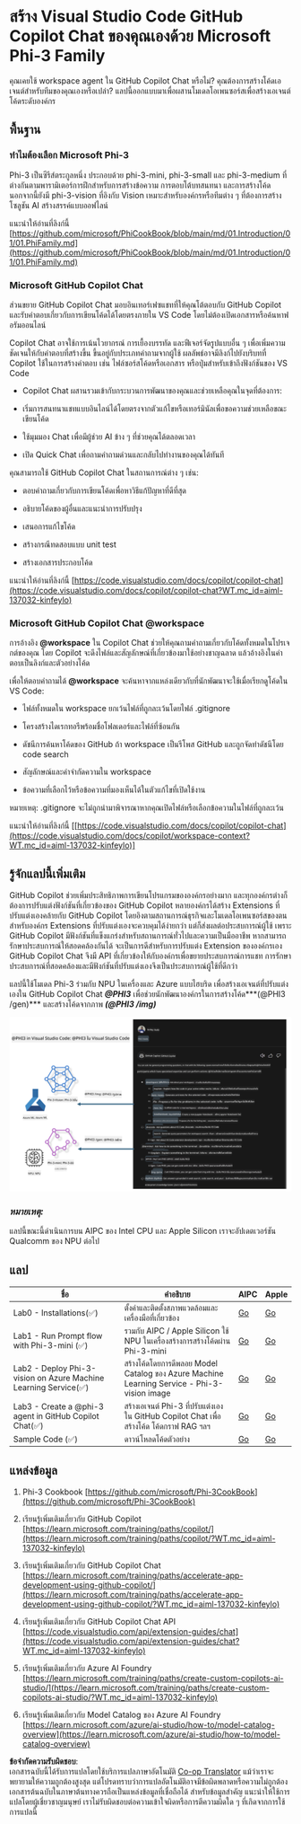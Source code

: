 <!--
CO_OP_TRANSLATOR_METADATA:
{
  "original_hash": "00b7a699de8ac405fa821f4c0f7fc0ab",
  "translation_date": "2025-05-09T19:13:29+00:00",
  "source_file": "md/02.Application/02.Code/Phi3/VSCodeExt/README.md",
  "language_code": "th"
}
-->
# **สร้าง Visual Studio Code GitHub Copilot Chat ของคุณเองด้วย Microsoft Phi-3 Family**

คุณเคยใช้ workspace agent ใน GitHub Copilot Chat หรือไม่? คุณต้องการสร้างโค้ดเอเจนต์สำหรับทีมของคุณเองหรือเปล่า? แลปนี้ออกแบบมาเพื่อผสานโมเดลโอเพนซอร์สเพื่อสร้างเอเจนต์โค้ดระดับองค์กร

## **พื้นฐาน**

### **ทำไมต้องเลือก Microsoft Phi-3**

Phi-3 เป็นซีรีส์ตระกูลหนึ่ง ประกอบด้วย phi-3-mini, phi-3-small และ phi-3-medium ที่ต่างกันตามพารามิเตอร์การฝึกสำหรับการสร้างข้อความ การตอบโต้บทสนทนา และการสร้างโค้ด นอกจากนี้ยังมี phi-3-vision ที่อิงกับ Vision เหมาะสำหรับองค์กรหรือทีมต่าง ๆ ที่ต้องการสร้างโซลูชัน AI สร้างสรรค์แบบออฟไลน์

แนะนำให้อ่านที่ลิงก์นี้ [https://github.com/microsoft/PhiCookBook/blob/main/md/01.Introduction/01/01.PhiFamily.md](https://github.com/microsoft/PhiCookBook/blob/main/md/01.Introduction/01/01.PhiFamily.md)

### **Microsoft GitHub Copilot Chat**

ส่วนขยาย GitHub Copilot Chat มอบอินเทอร์เฟซแชทที่ให้คุณโต้ตอบกับ GitHub Copilot และรับคำตอบเกี่ยวกับการเขียนโค้ดได้โดยตรงภายใน VS Code โดยไม่ต้องเปิดเอกสารหรือค้นหาฟอรัมออนไลน์

Copilot Chat อาจใช้การเน้นไวยากรณ์ การเยื้องบรรทัด และฟีเจอร์จัดรูปแบบอื่น ๆ เพื่อเพิ่มความชัดเจนให้กับคำตอบที่สร้างขึ้น ขึ้นอยู่กับประเภทคำถามจากผู้ใช้ ผลลัพธ์อาจมีลิงก์ไปยังบริบทที่ Copilot ใช้ในการสร้างคำตอบ เช่น ไฟล์ซอร์สโค้ดหรือเอกสาร หรือปุ่มสำหรับเข้าถึงฟังก์ชันของ VS Code

- Copilot Chat ผสานรวมเข้ากับกระบวนการพัฒนาของคุณและช่วยเหลือคุณในจุดที่ต้องการ:

- เริ่มการสนทนาแชทแบบอินไลน์ได้โดยตรงจากตัวแก้ไขหรือเทอร์มินัลเพื่อขอความช่วยเหลือขณะเขียนโค้ด

- ใช้มุมมอง Chat เพื่อมีผู้ช่วย AI ข้าง ๆ ที่ช่วยคุณได้ตลอดเวลา

- เปิด Quick Chat เพื่อถามคำถามด่วนและกลับไปทำงานของคุณได้ทันที

คุณสามารถใช้ GitHub Copilot Chat ในสถานการณ์ต่าง ๆ เช่น:

- ตอบคำถามเกี่ยวกับการเขียนโค้ดเพื่อหาวิธีแก้ปัญหาที่ดีที่สุด

- อธิบายโค้ดของผู้อื่นและแนะนำการปรับปรุง

- เสนอการแก้ไขโค้ด

- สร้างกรณีทดสอบแบบ unit test

- สร้างเอกสารประกอบโค้ด

แนะนำให้อ่านที่ลิงก์นี้ [https://code.visualstudio.com/docs/copilot/copilot-chat](https://code.visualstudio.com/docs/copilot/copilot-chat?WT.mc_id=aiml-137032-kinfeylo)


###  **Microsoft GitHub Copilot Chat @workspace**

การอ้างอิง **@workspace** ใน Copilot Chat ช่วยให้คุณถามคำถามเกี่ยวกับโค้ดทั้งหมดในโปรเจกต์ของคุณ โดย Copilot จะดึงไฟล์และสัญลักษณ์ที่เกี่ยวข้องมาใช้อย่างชาญฉลาด แล้วอ้างอิงในคำตอบเป็นลิงก์และตัวอย่างโค้ด

เพื่อให้ตอบคำถามได้ **@workspace** จะค้นหาจากแหล่งเดียวกับที่นักพัฒนาจะใช้เมื่อเรียกดูโค้ดใน VS Code:

- ไฟล์ทั้งหมดใน workspace ยกเว้นไฟล์ที่ถูกละเว้นโดยไฟล์ .gitignore

- โครงสร้างไดเรกทอรีพร้อมชื่อโฟลเดอร์และไฟล์ที่ซ้อนกัน

- ดัชนีการค้นหาโค้ดของ GitHub ถ้า workspace เป็นรีโพส GitHub และถูกจัดทำดัชนีโดย code search

- สัญลักษณ์และคำจำกัดความใน workspace

- ข้อความที่เลือกไว้หรือข้อความที่มองเห็นได้ในตัวแก้ไขที่เปิดใช้งาน

หมายเหตุ: .gitignore จะไม่ถูกนำมาพิจารณาหากคุณเปิดไฟล์หรือเลือกข้อความในไฟล์ที่ถูกละเว้น

แนะนำให้อ่านที่ลิงก์นี้ [[https://code.visualstudio.com/docs/copilot/copilot-chat](https://code.visualstudio.com/docs/copilot/workspace-context?WT.mc_id=aiml-137032-kinfeylo)]


## **รู้จักแลปนี้เพิ่มเติม**

GitHub Copilot ช่วยเพิ่มประสิทธิภาพการเขียนโปรแกรมขององค์กรอย่างมาก และทุกองค์กรต่างก็ต้องการปรับแต่งฟังก์ชันที่เกี่ยวข้องของ GitHub Copilot หลายองค์กรได้สร้าง Extensions ที่ปรับแต่งเองคล้ายกับ GitHub Copilot โดยอิงตามสถานการณ์ธุรกิจและโมเดลโอเพนซอร์สของตน สำหรับองค์กร Extensions ที่ปรับแต่งเองจะควบคุมได้ง่ายกว่า แต่ก็ส่งผลต่อประสบการณ์ผู้ใช้ เพราะ GitHub Copilot มีฟังก์ชันที่แข็งแกร่งสำหรับสถานการณ์ทั่วไปและความเป็นมืออาชีพ หากสามารถรักษาประสบการณ์ให้สอดคล้องกันได้ จะเป็นการดีสำหรับการปรับแต่ง Extension ขององค์กรเอง GitHub Copilot Chat จึงมี API ที่เกี่ยวข้องให้กับองค์กรเพื่อขยายประสบการณ์การแชท การรักษาประสบการณ์ที่สอดคล้องและมีฟังก์ชันที่ปรับแต่งเองจึงเป็นประสบการณ์ผู้ใช้ที่ดีกว่า

แลปนี้ใช้โมเดล Phi-3 ร่วมกับ NPU ในเครื่องและ Azure แบบไฮบริด เพื่อสร้างเอเจนต์ที่ปรับแต่งเองใน GitHub Copilot Chat ***@PHI3*** เพื่อช่วยนักพัฒนาองค์กรในการสร้างโค้ด***(@PHI3 /gen)*** และสร้างโค้ดจากภาพ ***(@PHI3 /img)***  

![PHI3](../../../../../../../translated_images/cover.410a18b85555fad4ca8bfb8f0b1776a96ae7f8eae1132b8f0c09d4b92b8e3365.th.png)

### ***หมายเหตุ:*** 

แลปนี้ขณะนี้ดำเนินการบน AIPC ของ Intel CPU และ Apple Silicon เราจะอัปเดตเวอร์ชัน Qualcomm ของ NPU ต่อไป


## **แลป**

| ชื่อ | คำอธิบาย | AIPC | Apple |
| ------------ | ----------- | -------- |-------- |
| Lab0 - Installations(✅) | ตั้งค่าและติดตั้งสภาพแวดล้อมและเครื่องมือที่เกี่ยวข้อง | [Go](./HOL/AIPC/01.Installations.md) |[Go](./HOL/Apple/01.Installations.md) |
| Lab1 - Run Prompt flow with Phi-3-mini (✅) | รวมกับ AIPC / Apple Silicon ใช้ NPU ในเครื่องสร้างการสร้างโค้ดผ่าน Phi-3-mini | [Go](./HOL/AIPC/02.PromptflowWithNPU.md) |  [Go](./HOL/Apple/02.PromptflowWithMLX.md) |
| Lab2 - Deploy Phi-3-vision on Azure Machine Learning Service(✅) | สร้างโค้ดโดยการดีพลอย Model Catalog ของ Azure Machine Learning Service - Phi-3-vision image | [Go](./HOL/AIPC/03.DeployPhi3VisionOnAzure.md) |[Go](./HOL/Apple/03.DeployPhi3VisionOnAzure.md) |
| Lab3 - Create a @phi-3 agent in GitHub Copilot Chat(✅)  | สร้างเอเจนต์ Phi-3 ที่ปรับแต่งเองใน GitHub Copilot Chat เพื่อสร้างโค้ด โค้ดกราฟ RAG ฯลฯ | [Go](./HOL/AIPC/04.CreatePhi3AgentInVSCode.md) | [Go](./HOL/Apple/04.CreatePhi3AgentInVSCode.md) |
| Sample Code (✅)  | ดาวน์โหลดโค้ดตัวอย่าง | [Go](../../../../../../../code/07.Lab/01/AIPC) | [Go](../../../../../../../code/07.Lab/01/Apple) |


## **แหล่งข้อมูล**

1. Phi-3 Cookbook [https://github.com/microsoft/Phi-3CookBook](https://github.com/microsoft/Phi-3CookBook)

2. เรียนรู้เพิ่มเติมเกี่ยวกับ GitHub Copilot [https://learn.microsoft.com/training/paths/copilot/](https://learn.microsoft.com/training/paths/copilot/?WT.mc_id=aiml-137032-kinfeylo)

3. เรียนรู้เพิ่มเติมเกี่ยวกับ GitHub Copilot Chat [https://learn.microsoft.com/training/paths/accelerate-app-development-using-github-copilot/](https://learn.microsoft.com/training/paths/accelerate-app-development-using-github-copilot/?WT.mc_id=aiml-137032-kinfeylo)

4. เรียนรู้เพิ่มเติมเกี่ยวกับ GitHub Copilot Chat API [https://code.visualstudio.com/api/extension-guides/chat](https://code.visualstudio.com/api/extension-guides/chat?WT.mc_id=aiml-137032-kinfeylo)

5. เรียนรู้เพิ่มเติมเกี่ยวกับ Azure AI Foundry [https://learn.microsoft.com/training/paths/create-custom-copilots-ai-studio/](https://learn.microsoft.com/training/paths/create-custom-copilots-ai-studio/?WT.mc_id=aiml-137032-kinfeylo)

6. เรียนรู้เพิ่มเติมเกี่ยวกับ Model Catalog ของ Azure AI Foundry [https://learn.microsoft.com/azure/ai-studio/how-to/model-catalog-overview](https://learn.microsoft.com/azure/ai-studio/how-to/model-catalog-overview)

**ข้อจำกัดความรับผิดชอบ**:  
เอกสารฉบับนี้ได้รับการแปลโดยใช้บริการแปลภาษาอัตโนมัติ [Co-op Translator](https://github.com/Azure/co-op-translator) แม้ว่าเราจะพยายามให้ความถูกต้องสูงสุด แต่โปรดทราบว่าการแปลอัตโนมัติอาจมีข้อผิดพลาดหรือความไม่ถูกต้อง เอกสารต้นฉบับในภาษาต้นทางควรถือเป็นแหล่งข้อมูลที่เชื่อถือได้ สำหรับข้อมูลสำคัญ แนะนำให้ใช้การแปลโดยผู้เชี่ยวชาญมนุษย์ เราไม่รับผิดชอบต่อความเข้าใจผิดหรือการตีความผิดใด ๆ ที่เกิดจากการใช้การแปลนี้